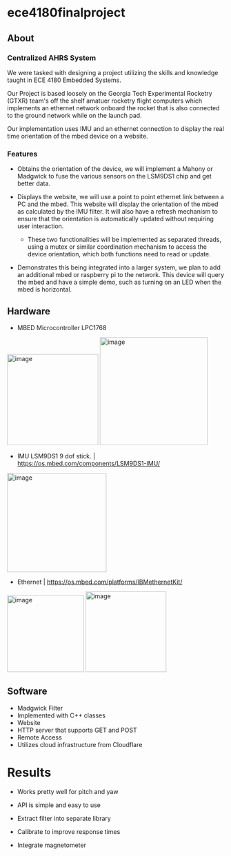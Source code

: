 # ece4180finalproject

## About 
### Centralized AHRS System
We were tasked with designing a project utilizing the skills and knowledge taught in ECE 4180 Embedded Systems.

Our Project is based loosely on the Georgia Tech Experimental Rocketry (GTXR) team's off the shelf amatuer rocketry flight computers which implements an ethernet network onboard the rocket that is also connected to the ground network while on the launch pad. 


Our implementation uses IMU and an ethernet connection to display the real time orientation of the mbed device on a website. 

### Features

- Obtains the orientation of the device, we will implement a Mahony or Madgwick to fuse the various sensors on the LSM9DS1 chip and get better data.

- Displays the website, we will use a point to point ethernet link between a PC and the mbed. This website will display the orientation of the mbed as calculated by the IMU filter. It will also have a refresh mechanism to ensure that the orientation is automatically updated without requiring user interaction.

  - These two functionalities will be implemented as separated threads, using a mutex or similar coordination mechanism to access the device orientation, which both functions need to read or update.

- Demonstrates this being integrated into a larger system, we plan to add an additional mbed or raspberry pi to the network. This device will query the mbed and have a simple demo, such as turning on an LED when the mbed is horizontal.

## Hardware
- MBED Microcontroller LPC1768
<img width="211" alt="image" src="https://user-images.githubusercontent.com/61746589/165410689-6b4865a8-90df-4283-958e-799f0c6c65d4.png">
<img width="250" alt="image" src="https://user-images.githubusercontent.com/61746589/165411090-4b59a8ab-6962-40d7-84da-d0d102b33483.png">

- IMU LSM9DS1 9 dof stick. | https://os.mbed.com/components/LSM9DS1-IMU/
<img width="230" alt="image" src="https://user-images.githubusercontent.com/61746589/165410469-9179f012-0fe8-4537-8067-d112359e96ba.png">

- Ethernet | https://os.mbed.com/platforms/IBMethernetKit/ 

<img width="178" alt="image" src="https://user-images.githubusercontent.com/61746589/165409733-cbef4fcb-86dd-4c78-aae2-972beff941e8.png"> 
<img width="187" alt="image" src="https://user-images.githubusercontent.com/61746589/165398851-032c4776-c351-44d8-8462-a3c286d3f17f.png">


## Software
- Madgwick Filter
- Implemented with C++ classes
- Website
- HTTP server that supports GET and POST
- Remote Access
- Utilizes cloud infrastructure from Cloudflare

# Results
- Works pretty well for pitch and yaw
- API is simple and easy to use

- Extract filter into separate library
- Calibrate to improve response times
- Integrate magnetometer




